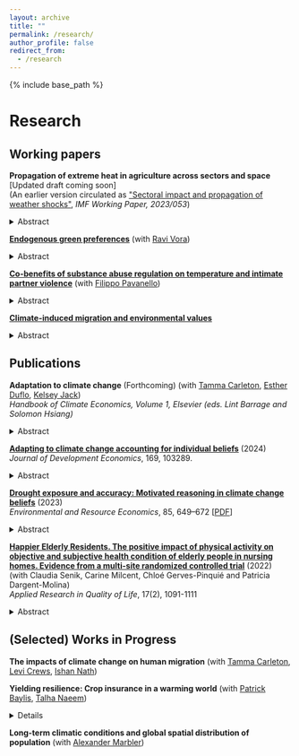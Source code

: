 ```yaml
---
layout: archive
title: ""
permalink: /research/
author_profile: false
redirect_from:
  - /research
---
```


{% include base_path %}

# Research

## Working papers

**Propagation of extreme heat in agriculture across sectors and space** [Updated draft coming soon] <br/> 
(An earlier version circulated as ["Sectoral impact and propagation of weather shocks"](https://www.imf.org/en/Publications/WP/Issues/2023/03/10/Sectoral-Impact-and-Propagation-of-Weather-Shocks-530798), _IMF Working Paper, 2023/053_) 

<details>
<summary> Abstract </summary>
<br>
Agriculture is widely recognized as one of the sectors most vulnerable to extreme temperatures. Yet, crop losses are estimated to form only a modest share of aggregate macroeconomic damages from climate change, since agriculture accounts for a small share of global GDP. These estimates, however, arise from analyses that largely ignore the critical role of agriculture as an upstream sector in global production networks, including the sectoral and spatial linkages connecting local agricultural output to other sectors and regions. In this paper, I develop a multi-region multi-sector production network model that illustrates how extreme heat in agriculture can propagate to downstream sectors across countries by reducing supply availability and increasing intermediate input prices. This model motivates a novel reduced form method to incorporate input linkages between sectors and countries that I use to estimate the aggregate impacts of extreme heat in agriculture. Exploiting the differential geographic distribution and temperature sensitivity of crops across the world, I construct a measure of exposure to extreme heat in agriculture and show that it induces substantial losses to downstream sectors, across national borders, and beyond first degree linkages. Counterfactual exercises reveal that input linkages are responsible for approximately 70% of the total value added losses induced by extreme heat in agriculture. The analysis demonstrates the critical role of countries that are central to global production networks, suggesting that local benefits from adaptation in such regions can have substantial co-benefits downstream and in other locations.
</details>

[**Endogenous green preferences**](/files/VZ_Endogenous_green_preferences.pdf) (with [Ravi Vora](https://sites.google.com/view/ravi-vora-)) <br/>

<details>
<summary> Abstract </summary>
<br>
Low public support often impedes more stringent environmental policies. But if policies are enacted, do they change individual preferences? Using surveys covering 38 countries around the world, we study the effect of exposure to environmental policies on policy preferences. Exploiting within-country-year, across birth-cohort variation, we document that cohorts exposed to more stringent policies in the past are more supportive of environmental policies at the time of the survey, with the effect largely driven by exposure during early adulthood. This relationship suggests that a society’s environmental policy attitudes evolve endogenously, with implications for the frameworks we use to evaluate the normative appropriateness, predictability, and political economy of these measures.
</details>

[**Co-benefits of substance abuse regulation on temperature and intimate partner violence**](/files/PZ_Opioids.pdf) (with [Filippo Pavanello](https://fpavanello.github.io/)) <br/>

<details>
<summary> Abstract </summary>
<br>
Intimate Partner Violence (IPV) is a critical public health concern often linked to substance abuse. Environmental factors can exacerbate substance addiction and use, potentially leading to increased violence. Building on prior work showing that higher temperatures increase violent behavior, we investigate whether substance abuse regulations affect the relationship between temperature and IPV. Leveraging administrative data combined with random fluctuations in daily temperature the jurisdiction level in the United States, we document that an exogenous abuse-deterrent reformulation of opioids in 2010 significantly attenuates the temperature-IPV relationship in counties with higher initial rates of prescription opioid usage. Our main mechanism suggests an indirect reduction in the complementary use of other substances, particularly alcohol, during hot days. Our findings indicate that policies targeting substance abuse may have co-benefits in mitigating the adverse effects of temperature increases.
</details>

[**Climate-induced migration and environmental values**](/files/zappala_migration_values.pdf) <br/>

<details>
<summary> Abstract </summary>
<br>
Climate awareness is crucial for gaining public support for climate policies. Previous studies show socio-political factors and personal experience of weather shocks as the main drivers of climate attitudes. This paper introduces and empirically tests for international migration induced by weather variations as a novel determinant of climate concern in host countries. I leverage exogenous weather variation in non-OECD countries to construct a gravity-predicted instrument for asylum demands. Using an instrumental variable approach, I find a strong positive effect of weather-induced asylum applications on individual climate concern in European Union countries between 2000 and 2019. Using Google search data, I rule out that news and media coverage are confounding the effect of weather-induced asylum demands. The documented changes in stated preferences, however, do not translate into changes in voting behavior. Using electoral outcomes, I find no effect of weather-induced asylum applications on Green votes in the European Parliament elections. These findings are consistent with three mechanisms that I document, including a drop-out of traditional Green voters, changes in preferences among individuals below the voting age, as well as no changes in the pro-environmental agenda of political parties.  
</details>

## Publications

**Adaptation to climate change** (Forthcoming) (with [Tamma Carleton](https://www.tammacarleton.com/), [Esther Duflo](https://economics.mit.edu/people/faculty/esther-duflo), [Kelsey Jack](https://kelseyjack.bren.ucsb.edu/)) <br/> _Handbook of Climate Economics, Volume 1, Elsevier (eds. Lint Barrage and Solomon Hsiang)_ <br/>

<details>
<summary> Abstract </summary>
<br>
Mounting costs of anthropogenic climate change reveal that adaptation will be essential to human well-being in coming decades. At the same time, the literature on the economics of adaptation offers relatively little guidance for emerging policy. In this chapter, we review the existing literature, focusing on how it can better inform adaptation policy design and implementation. A simple conceptual model of adaptation decision-making describes two core adaptation channels that we link to two streams of adaptation literature, which have emerged largely in parallel. We outline how insights from these literatures can be used for adaptation policy evaluation, highlight key limitations of public intervention in private adaptation markets, and provide guidance and opportunities for future work.
</details>

[**Adapting to climate change accounting for individual beliefs**](https://doi.org/10.1016/j.jdeveco.2024.103289) (2024)  <br/> _Journal of Development Economics_, 169, 103289. <br/>

<details>
<summary> Abstract </summary>
<br>
As the climate changes, efficient climate policy requires a better understanding of how individuals adapt. Despite extensive research on various climate adaptation frictions, including financial and technological constraints, models of adaptive decision-making assume that agents have perfect information and accurate beliefs about climate. Combining rural household data in Bangladesh with a meteorological measure of dryness, this paper studies the role of individual drought beliefs and their accuracy in irrigation decisions as a key adaptive margin. In a theoretical model, I introduce a behavioral friction to document how heterogeneous beliefs differentially influence responsiveness to the same meteorological signal in dryness. The empirical analysis reveals an asymmetric response to dry shocks in irrigation conditional on the accuracy of prior beliefs. A counterfactual analysis shows lower technology adoption levels and higher monetary losses when beliefs are inaccurate.
</details>

[**Drought exposure and accuracy: Motivated reasoning in climate change beliefs**](https://link.springer.com/article/10.1007/s10640-023-00779-1) (2023)  <br/> _Environmental and Resource Economics_, 85, 649–672 [[PDF](/files/zappala2023.pdf)] <br/>

<details>
<summary> Abstract </summary>
<br>
The lack of stringent policies to avert climate change has increased the importance of effective and timely adaptation. Adequate adaptation is particularly important for agricultural communities in developing countries, which may most suffer the consequences of climate change. Evidence is still scarce on how people in the most vulnerable areas form climate change beliefs and whether such beliefs exhibit cognitive biases. Using survey data from rural households in Bangladesh together with a meteorological measure of excess dryness relative to historical averages, I study the effect of long-term average drought exposure and short-term deviations on beliefs about drought frequency and the interpretation of drought events. To explore how individuals interpret past droughts, I use an instrumental variable approach and investigate whether individual beliefs lead to asymmetric distortion of objective information. The results show that individuals recollect and overweight evidence tilted towards their prior beliefs, providing evidence of confirmation bias as a directional motivated reasoning mechanism. The findings highlight the need for models that account for behavioral factors and cognitive biases in the study of climate change beliefs for effective communication and adaptation policies. 
</details>

[**Happier Elderly Residents. The positive impact of physical activity on objective and subjective health condition of elderly people in nursing homes. Evidence from a multi-site randomized controlled trial**](https://link.springer.com/article/10.1007/s11482-021-09952-4) (2022) <br/> (with Claudia Senik, Carine Milcent, Chloé Gerves-Pinquié and Patricia Dargent-Molina) <br/> _Applied Research in Quality of Life_, 17(2), 1091-1111

<details>
<summary> Abstract </summary>
<br>
We explore the effects of adapted physical exercise programs in nursing homes, in which some residents suffer from dementia and/or physical limitations and others do not. We use data from 452 participants followed over 12 months in 32 retirement homes in four European countries. Using a difference-in-difference with individual random effects model, we show that the program had a significant impact on the number of falls and the self-declared health and health-related quality of life of residents (EQ-5D). The wide scope of this study, in terms of sites, countries, and measured outcomes, brings generality to previously existing evidence. A simple computation, in the case of France, suggests that such programs are highly cost-efficient.
</details>

## (Selected) Works in Progress

**The impacts of climate change on human migration** (with [Tamma Carleton](https://www.tammacarleton.com/), [Levi Crews](https://www.levicrews.com/), [Ishan Nath](https://www.ishannath.com/))<br/>

**Yielding resilience: Crop insurance in a warming world** (with [Patrick Baylis](https://www.patrickbaylis.com/), [Talha Naeem](https://www.talhanaeem.com/home))<br/>
<details>
_Status_: Field Preparation <br/>
_Funding_: International Growth Centre, CIDER Small Grants <br/>
</details>

**Long-term climatic conditions and global spatial distribution of population** (with [Alexander Marbler](https://scholar.google.com/citations?user=pMLEyBAAAAAJ&hl=en&oi=ao))<br/>
